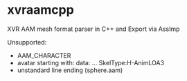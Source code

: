 # xvraamcpp
XVR AAM mesh format parser in C++ and Export via AssImp


Unsupported:
- AAM_CHARACTER
- avatar starting with:
	data: ...
	SkelType:H-AnimLOA3
- unstandard line ending (sphere.aam)
